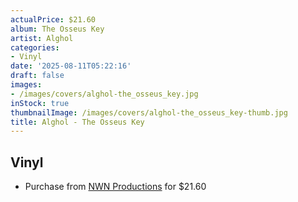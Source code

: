 ```yaml
---
actualPrice: $21.60
album: The Osseus Key
artist: Alghol
categories:
- Vinyl
date: '2025-08-11T05:22:16'
draft: false
images:
- /images/covers/alghol-the_osseus_key.jpg
inStock: true
thumbnailImage: /images/covers/alghol-the_osseus_key-thumb.jpg
title: Alghol - The Osseus Key
---
```


## Vinyl
* Purchase from [NWN Productions](http://shop.nwnprod.com/index.php?route=product/product&path=75&product_id=53678&sort=pd.name&order=ASC) for $21.60
